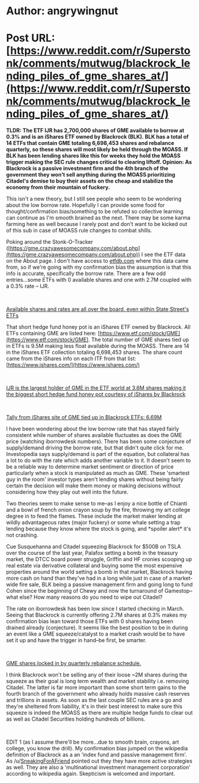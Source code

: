 # Author: angrywingnut
# Post URL: [https://www.reddit.com/r/Superstonk/comments/mutwug/blackrock_lending_piles_of_gme_shares_at/](https://www.reddit.com/r/Superstonk/comments/mutwug/blackrock_lending_piles_of_gme_shares_at/)


**TLDR: The ETF IJR has 2,700,000 shares of GME available to borrow at 0.3% and is an iShares ETF owned by Blackrock (BLK). BLK has a total of 14 ETFs that contain GME totaling 6,698,453 shares and rebalance quarterly, so these shares will most likely be held through the MOASS. If BLK has been lending shares like this for weeks they hold the MOASS trigger making the SEC rule changes critical to clearing liftoff. Opinion: As Blackrock is a passive investment firm and the 4th branch of the government they won't sell anything during the MOASS prioritizing Citadel's demise to buy their assets on the cheap and stabilize the economy from their mountain of fuckery.**

This isn't a new theory, but I still see people who seem to be wondering about the low borrow rate. Hopefully I can provide some food for thought/confirmation bias/something to be refuted so collective learning can continue as I'm smooth brained as the next. There may be some karma farming here as well because I rarely post and don't want to be kicked out of this sub in case of MOASS rule changes to combat shills.

Poking around the Stonk-O-Tracker ([https://gme.crazyawesomecompany.com/about.php](https://gme.crazyawesomecompany.com/about.php)) I see the ETF data on the About page. I don't have access to [etfdb.com](https://etfdb.com) where this data came from, so if we're going with my confirmation bias the assumption is that this info is accurate, specifically the borrow rate. There are a few odd entries...some ETFs with 0 available shares and one with 2.7M coupled with a 0.3% rate – IJR.

&#x200B;

[Available shares and rates are all over the board, even within State Street's ETFs ](https://i.redd.it/rlgh1xr0jcu61.gif)

That short hedge fund honey pot is an iShares ETF owned by Blackrock. All ETFs containing GME are listed here: [https://www.etf.com/stock/GME](https://www.etf.com/stock/GME). The total number of GME shares tied up in ETFs is 9.5M making less float available during the MOASS. There are 14 in the iShares ETF collection totaling 6,698,453 shares. The share count came from the iShares info on each ITF from that list: [https://www.ishares.com/](https://www.ishares.com/)

&#x200B;

[IJR is the largest holder of GME in the ETF world at 3.6M shares making it the biggest short hedge fund honey pot courtesy of iShares by Blackrock](https://preview.redd.it/9p1bftw03cu61.jpg?width=1280&format=pjpg&auto=webp&s=e5dae95c93f6faabda5de6e77a167d5ba4478806)

&#x200B;

[Tally from iShares site of GME tied up in Blackrock ETFs: 6.69M](https://i.redd.it/3r3kodyl4cu61.gif)

I have been wondering about the low borrow rate that has stayed fairly consistent while number of shares available fluctuates as does the GME price (watching iborrowdesk numbers). There has been some conjecture of supply/demand driving the borrow rate, but that didn't quite click for me. Investopedia says supply/demand is part of the equation, but collateral has a lot to do with the rate which adds another variable to it. It doesn't seem to be a reliable way to determine market sentiment or direction of price particularly when a stock is manipulated as much as GME. These 'smartest guy in the room' investor types aren't lending shares without being fairly certain the decision will make them money or making decisions without considering how they play out well into the future.

Two theories seem to make sense to me–as I enjoy a nice bottle of Chianti and a bowl of french onion crayon soup by the fire, throwing my art college degree in to feed the flames. These include the market maker lending at wildly advantageous rates (major fuckery) or some whale setting a trap lending because they know where the stock is going, and \*spoiler alert\* it's not crashing.

Cue Susquehanna and Citadel squeezing Blackrock for $500B on TSLA over the course of the last year, Palafox setting a bomb in the treasury market, the DTCC board power struggle, Griffin and HF cronies scooping up real estate via derivative collateral and buying some the most expensive properties around the world setting a bomb in that market, Blackrock having more cash on hand than they've had in a long while just in case of a market-wide fire sale, BLK being a passive management firm and going long to fund Cohen since the beginning of Chewy and now the turnaround of Gamestop–what else? How many reasons do you need to wipe out Citadel?

The rate on iborrowdesk has been low since I started checking in March. Seeing that Blackrock is currently offering 2.7M shares at 0.3% makes my confirmation bias lean toward those ETFs with 0 shares having been drained already (conjecture). It seems like the best position to be in during an event like a GME squeeze/catalyst to a market crash would be to have set it up and have the trigger in hand–be first, be smarter.

&#x200B;

[GME shares locked in by quarterly rebalance schedule.](https://i.redd.it/r1jth0eiqcu61.gif)

I think Blackrock won't be selling any of their loose \~2M shares during the squeeze as their goal is long term wealth and market stability i.e. removing Citadel. The latter is far more important than some short term gains to the fourth branch of the government who already holds massive cash reserves and trillions in assets. As soon as the last couple SEC rules are a go and they're sheltered from liability, it's in their best interest to make sure this squeeze is indeed the MOASS as there are multiple hedge funds to clear out as well as Citadel Securities holding hundreds of billions.

&#x200B;

EDIT 1 (as I assume there'll be more...due to smooth brain, crayons, art college, you know the drill). My confirmation bias jumped on the wikipedia definition of Blackrock as a an 'index fund and passive management firm'. As /u/[SneakingForAFriend](https://www.reddit.com/user/SneakingForAFriend/) pointed out they they have more active strategies as well. They are also a 'multinational investment management corporation' according to wikipedia again. Skepticism is welcomed and important.
